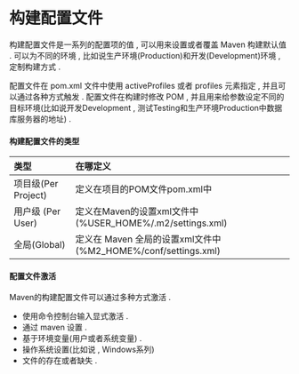 # 构建配置文件

构建配置文件是一系列的配置项的值 , 可以用来设置或者覆盖 Maven 构建默认值 . 可以为不同的环境 , 比如说生产环境\(Production\)和开发\(Development\)环境 , 定制构建方式 .

配置文件在 pom.xml 文件中使用 activeProfiles 或者 profiles 元素指定 , 并且可以通过各种方式触发 . 配置文件在构建时修改 POM , 并且用来给参数设定不同的目标环境\(比如说开发Development , 测试Testing和生产环境Production中数据库服务器的地址\) .

#### 构建配置文件的类型

| 类型 | 在哪定义 |
| :--- | :--- |
| 项目级\(Per Project\) | 定义在项目的POM文件pom.xml中 |
| 用户级 \(Per User\) | 定义在Maven的设置xml文件中 \(%USER\_HOME%/.m2/settings.xml\) |
| 全局\(Global\) | 定义在 Maven 全局的设置xml文件中 \(%M2\_HOME%/conf/settings.xml\) |

#### 配置文件激活

Maven的构建配置文件可以通过多种方式激活 .

* 使用命令控制台输入显式激活 . 
* 通过 maven 设置 . 
* 基于环境变量\(用户或者系统变量\) . 
* 操作系统设置\(比如说 , Windows系列\)
* 文件的存在或者缺失 . 



